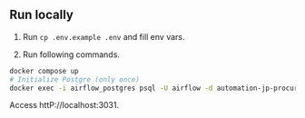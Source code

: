 ## Run locally

1. Run `cp .env.example .env` and fill env vars.

2. Run following commands.

```bash
docker compose up
# Initialize Postgre (only once)
docker exec -i airflow_postgres psql -U airflow -d automation-jp-procurement < sql/setup_db.sql
```

Access httP://localhost:3031.
